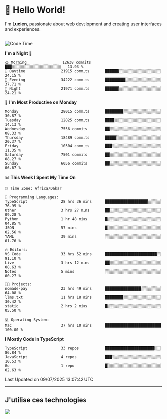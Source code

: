 # 👋 Hello World!

I'm **Lucien**, passionate about web development and creating user interfaces and experiences.

##

<!--START_SECTION:waka-->
![Code Time](http://img.shields.io/badge/Code%20Time-3%2C341%20hrs%205%20mins-blue)

**I'm a Night 🦉** 

```text
🌞 Morning                12638 commits       ███░░░░░░░░░░░░░░░░░░░░░░   13.93 % 
🌆 Daytime                21915 commits       ██████░░░░░░░░░░░░░░░░░░░   24.15 % 
🌃 Evening                34222 commits       █████████░░░░░░░░░░░░░░░░   37.71 % 
🌙 Night                  21971 commits       ██████░░░░░░░░░░░░░░░░░░░   24.21 % 
```
📅 **I'm Most Productive on Monday** 

```text
Monday                   28015 commits       ████████░░░░░░░░░░░░░░░░░   30.87 % 
Tuesday                  12825 commits       ████░░░░░░░░░░░░░░░░░░░░░   14.13 % 
Wednesday                7556 commits        ██░░░░░░░░░░░░░░░░░░░░░░░   08.33 % 
Thursday                 18489 commits       █████░░░░░░░░░░░░░░░░░░░░   20.37 % 
Friday                   10304 commits       ███░░░░░░░░░░░░░░░░░░░░░░   11.35 % 
Saturday                 7501 commits        ██░░░░░░░░░░░░░░░░░░░░░░░   08.27 % 
Sunday                   6056 commits        ██░░░░░░░░░░░░░░░░░░░░░░░   06.67 % 
```


📊 **This Week I Spent My Time On** 

```text
🕑︎ Time Zone: Africa/Dakar

💬 Programming Languages: 
TypeScript               28 hrs 36 mins      ███████████████████░░░░░░   76.95 % 
Other                    3 hrs 27 mins       ██░░░░░░░░░░░░░░░░░░░░░░░   09.28 % 
Python                   1 hr 48 mins        █░░░░░░░░░░░░░░░░░░░░░░░░   04.85 % 
JSON                     57 mins             █░░░░░░░░░░░░░░░░░░░░░░░░   02.56 % 
YAML                     39 mins             ░░░░░░░░░░░░░░░░░░░░░░░░░   01.76 % 

🔥 Editors: 
VS Code                  33 hrs 52 mins      ███████████████████████░░   91.10 % 
Live                     3 hrs 12 mins       ██░░░░░░░░░░░░░░░░░░░░░░░   08.63 % 
Notes                    5 mins              ░░░░░░░░░░░░░░░░░░░░░░░░░   00.27 % 

🐱‍💻 Projects: 
nomade-pay               23 hrs 49 mins      ████████████████░░░░░░░░░   64.08 % 
llms.txt                 11 hrs 18 mins      ████████░░░░░░░░░░░░░░░░░   30.42 % 
static                   2 hrs 2 mins        █░░░░░░░░░░░░░░░░░░░░░░░░   05.50 % 

💻 Operating System: 
Mac                      37 hrs 10 mins      █████████████████████████   100.00 % 
```

**I Mostly Code in TypeScript** 

```text
TypeScript               33 repos            ██████████████████████░░░   86.84 % 
JavaScript               4 repos             ███░░░░░░░░░░░░░░░░░░░░░░   10.53 % 
Go                       1 repo              █░░░░░░░░░░░░░░░░░░░░░░░░   02.63 % 
```




 Last Updated on 09/07/2025 13:07:42 UTC
<!--END_SECTION:waka-->
---

## J'utilise ces technologies

<p align="left">
  <a href="https://skillicons.dev">
    <img src="https://skillicons.dev/icons?i=ts,js,go,ruby,css,scss,tailwind,react,vite,nextjs,docker,figma,ableton" />
  </a>
</p>

